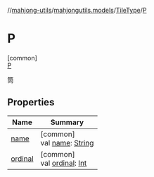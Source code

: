 //[mahjong-utils](../../../../index.md)/[mahjongutils.models](../../index.md)/[TileType](../index.md)/[P](index.md)

# P

[common]\
[P](index.md)

筒

## Properties

| Name | Summary |
|---|---|
| [name](../../../mahjongutils.shanten/-furo-chance-shanten-args-error-info/tiles-num-illegal/index.md#-372974862%2FProperties%2F1581026887) | [common]<br>val [name](../../../mahjongutils.shanten/-furo-chance-shanten-args-error-info/tiles-num-illegal/index.md#-372974862%2FProperties%2F1581026887): [String](https://kotlinlang.org/api/latest/jvm/stdlib/kotlin-stdlib/kotlin/-string/index.html) |
| [ordinal](../../../mahjongutils.shanten/-furo-chance-shanten-args-error-info/tiles-num-illegal/index.md#-739389684%2FProperties%2F1581026887) | [common]<br>val [ordinal](../../../mahjongutils.shanten/-furo-chance-shanten-args-error-info/tiles-num-illegal/index.md#-739389684%2FProperties%2F1581026887): [Int](https://kotlinlang.org/api/latest/jvm/stdlib/kotlin-stdlib/kotlin/-int/index.html) |
